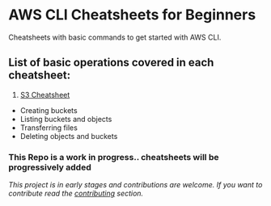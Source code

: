 # AWS CLI Cheatsheets for Beginners  

<!-- [![HitCount](https://hits.dwyl.com/binary-an0ma1y/AWS-CLI-Cheatsheets.svg?style=flat&show=unique)](http://hits.dwyl.com/binary-an0ma1y/AWS-CLI-Cheatsheets) -->

Cheatsheets with basic commands to get started with AWS CLI.

## List of basic operations covered in each cheatsheet:
1. [S3 Cheatsheet](Cheatsheets/S3-Cheatsheet.md)
 - Creating buckets
 - Listing buckets and objects
 - Transferring files
 - Deleting objects and buckets
 
### This Repo is a work in progress.. cheatsheets will be progressively added
 

 
 *This project is in early stages and contributions are welcome. If you want to contribute read the [contributing](CONTRIBUTING.md) section.*
